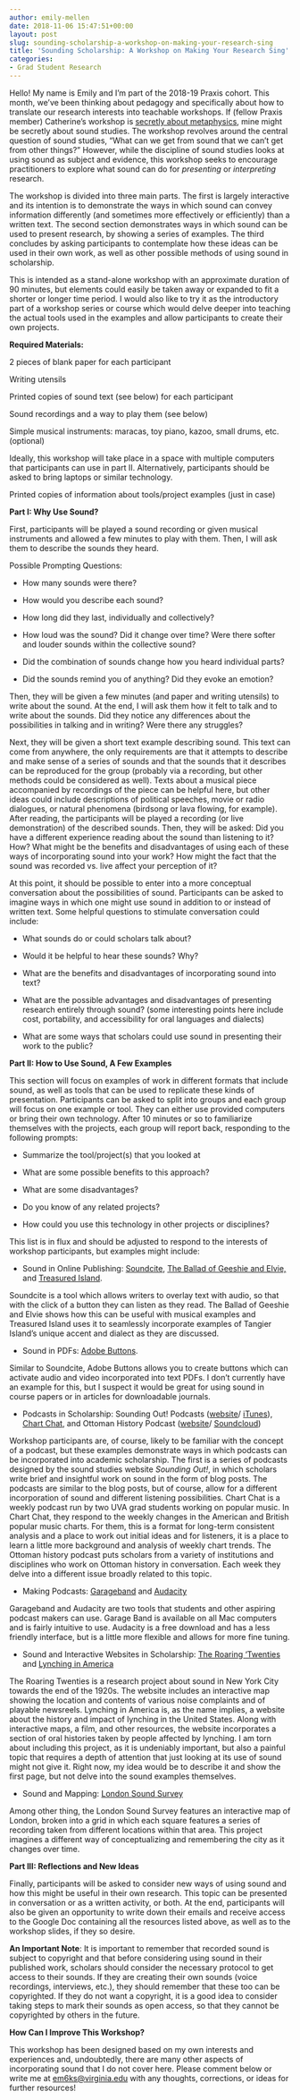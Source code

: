 ```yaml
---
author: emily-mellen
date: 2018-11-06 15:47:51+00:00
layout: post
slug: sounding-scholarship-a-workshop-on-making-your-research-sing
title: 'Sounding Scholarship: A Workshop on Making Your Research Sing'
categories:
- Grad Student Research
---
```


Hello! My name is Emily and I’m part of the 2018-19 Praxis cohort. This month, we’ve been thinking about pedagogy and specifically about how to translate our research interests into teachable workshops. If (fellow Praxis member) Catherine’s workshop is [secretly about metaphysics](http://scholarslab.org/grad-student-research/teaching-transcription-and-secretly-metaphysics/), mine might be secretly about sound studies. The workshop revolves around the central question of sound studies, “What can we get from sound that we can’t get from other things?” However, while the discipline of sound studies looks at using sound as subject and evidence, this workshop seeks to encourage practitioners to explore what sound can do for _presenting_ or _interpreting_ research.



The workshop is divided into three main parts. The first is largely interactive and its intention is to demonstrate the ways in which sound can convey information differently (and sometimes more effectively or efficiently) than a written text. The second section demonstrates ways in which sound can be used to present research, by showing a series of examples. The third concludes by asking participants to contemplate how these ideas can be used in their own work, as well as other possible methods of using sound in scholarship. 



This is intended as a stand-alone workshop with an approximate duration of 90 minutes, but elements could easily be taken away or expanded to fit a shorter or longer time period. I would also like to try it as the introductory part of a workshop series or course which would delve deeper into teaching the actual tools used in the examples and allow participants to create their own projects.



**Required Materials:**

2 pieces of blank paper for each participant

Writing utensils

Printed copies of sound text (see below) for each participant

Sound recordings and a way to play them (see below) 

Simple musical instruments: maracas, toy piano, kazoo, small drums, etc. (optional)

Ideally, this workshop will take place in a space with multiple computers that participants can use in part II. Alternatively, participants should be asked to bring laptops or similar technology. 

Printed copies of information about tools/project examples (just in case)



**Part I: Why Use Sound?**

First, participants will be played a sound recording or given musical instruments and allowed a few minutes to play with them. Then, I will ask them to describe the sounds they heard.



Possible Prompting Questions:



 	
  * How many sounds were there? 

 	
  * How would you describe each sound? 

 	
  * How long did they last, individually and collectively? 

 	
  * How loud was the sound? Did it change over time? Were there softer and louder sounds within the collective sound? 

 	
  * Did the combination of sounds change how you heard individual parts? 

 	
  * Did the sounds remind you of anything? Did they evoke an emotion?




Then, they will be given a few minutes (and paper and writing utensils) to write about the sound. At the end, I will ask them how it felt to talk and to write about the sounds. Did they notice any differences about the possibilities in talking and in writing? Were there any struggles?



Next, they will be given a short text example describing sound. This text can come from anywhere, the only requirements are that it attempts to describe and make sense of a series of sounds and that the sounds that it describes can be reproduced for the group (probably via a recording, but other methods could be considered as well). Texts about a musical piece accompanied by recordings of the piece can be helpful here, but other ideas could include descriptions of political speeches, movie or radio dialogues, or natural phenomena (birdsong or lava flowing, for example). After reading, the participants will be played a recording (or live demonstration) of the described sounds. Then, they will be asked: Did you have a different experience reading about the sound than listening to it? How? What might be the benefits and disadvantages of using each of these ways of incorporating sound into your work? How might the fact that the sound was recorded vs. live affect your perception of it? 



At this point, it should be possible to enter into a more conceptual conversation about the possibilities of sound. Participants can be asked to imagine ways in which one might use sound in addition to or instead of written text. Some helpful questions to stimulate conversation could include:



 	
  * What sounds do or could scholars talk about?

 	
  * Would it be helpful to hear these sounds? Why?

 	
  * What are the benefits and disadvantages of incorporating sound into text?

 	
  * What are the possible advantages and disadvantages of presenting research entirely through sound? (some interesting points here include cost, portability, and accessibility for oral languages and dialects)

 	
  * What are some ways that scholars could use sound in presenting their work to the public?




**Part II: How to Use Sound, A Few Examples**

This section will focus on examples of work in different formats that include sound, as well as tools that can be used to replicate these kinds of presentation. Participants can be asked to split into groups and each group will focus on one example or tool. They can either use provided computers or bring their own technology. After 10 minutes or so to familiarize themselves with the projects, each group will report back, responding to the following prompts:



 	
  * Summarize the tool/project(s) that you looked at

 	
  * What are some possible benefits to this approach?

 	
  * What are some disadvantages?

 	
  * Do you know of any related projects?

 	
  * How could you use this technology in other projects or disciplines?


This list is in flux and should be adjusted to respond to the interests of workshop participants, but examples might include:



 	
  * Sound in Online Publishing: [Soundcite](https://soundcite.knightlab.com/), [The Ballad of Geeshie and Elvie,](https://www.nytimes.com/interactive/2014/04/13/magazine/blues.html) and [Treasured Island](http://projects.aljazeera.com/2014/tangier-island/). 


Soundcite is a tool which allows writers to overlay text with audio, so that with the click of a button they can listen as they read. The Ballad of Geeshie and Elvie shows how this can be useful with musical examples and Treasured Island uses it to seamlessly incorporate examples of Tangier Island’s unique accent and dialect as they are discussed.



 	
  * Sound in PDFs: [Adobe Buttons](https://helpx.adobe.com/indesign/using/interactivity-5.html). 


Similar to Soundcite, Adobe Buttons allows you to create buttons which can activate audio and video incorporated into text PDFs. I don’t currently have an example for this, but I suspect it would be great for using sound in course papers or in articles for downloadable journals.



 	
  * Podcasts in Scholarship: Sounding Out! Podcasts ([website](https://soundstudiesblog.com/2018/11/01/so-podcast-71-everyday-sounds-of-resilience-and-being-black-joy-at-school/)/ [iTunes](https://itunes.apple.com/us/podcast/sounding-out%21/id435193796)), [Chart Chat](http://chartchat.libsyn.com/), and Ottoman History Podcast ([website](http://www.ottomanhistorypodcast.com/)/ [Soundcloud](https://soundcloud.com/ottoman-history-podcast/robson))


Workshop participants are, of course, likely to be familiar with the concept of a podcast, but these examples demonstrate ways in which podcasts can be incorporated into academic scholarship. The first is a series of podcasts designed by the sound studies website _Sounding Out!_, in which scholars write brief and insightful work on sound in the form of blog posts. The podcasts are similar to the blog posts, but of course, allow for a different incorporation of sound and different listening possibilities. Chart Chat is a weekly podcast run by two UVA grad students working on popular music. In Chart Chat, they respond to the weekly changes in the American and British popular music charts. For them, this is a format for long-term consistent analysis and a place to work out initial ideas and for listeners, it is a place to learn a little more background and analysis of weekly chart trends. The Ottoman history podcast puts scholars from a variety of institutions and disciplines who work on Ottoman history in conversation. Each week they delve into a different issue broadly related to this topic.



 	
  * Making Podcasts: [Garageband](https://www.apple.com/mac/garageband/) and [Audacity](https://www.audacityteam.org/)


Garageband and Audacity are two tools that students and other aspiring podcast makers can use. Garage Band is available on all Mac computers and is fairly intuitive to use. Audacity is a free download and has a less friendly interface, but is a little more flexible and allows for more fine tuning.



 	
  * Sound and Interactive Websites in Scholarship: [The Roaring ‘Twenties](http://vectorsdev.usc.edu/NYCsound/777b.html) and [Lynching in America](https://lynchinginamerica.eji.org/)


The Roaring Twenties is a research project about sound in New York City towards the end of the 1920s. The website includes an interactive map showing the location and contents of various noise complaints and of playable newsreels. Lynching in America is, as the name implies, a website about the history and impact of lynching in the United States. Along with interactive maps, a film, and other resources, the website incorporates a section of oral histories taken by people affected by lynching. I am torn about including this project, as it is undeniably important, but also a painful topic that requires a depth of attention that just looking at its use of sound might not give it. Right now, my idea would be to describe it and show the first page, but not delve into the sound examples themselves.



 	
  * Sound and Mapping: [London Sound Survey](https://www.soundsurvey.org.uk/index.php/survey/soundmaps/more/37/35)


Among other thing, the London Sound Survey features an interactive map of London, broken into a grid in which each square features a series of recording taken from different locations within that area. This project imagines a different way of conceptualizing and remembering the city as it changes over time.



**Part III: Reflections and New Ideas**

Finally, participants will be asked to consider new ways of using sound and how this might be useful in their own research. This topic can be presented in conversation or as a written activity, or both. At the end, participants will also be given an opportunity to write down their emails and receive access to the Google Doc containing all the resources listed above, as well as to the workshop slides, if they so desire.



**An Important Note**: It is important to remember that recorded sound is subject to copyright and that before considering using sound in their published work, scholars should consider the necessary protocol to get access to their sounds. If they are creating their own sounds (voice recordings, interviews, etc.), they should remember that these too can be copyrighted. If they do not want a copyright, it is a good idea to consider taking steps to mark their sounds as open access, so that they cannot be copyrighted by others in the future.



**How Can I Improve This Workshop?**

This workshop has been designed based on my own interests and experiences and, undoubtedly, there are many other aspects of incorporating sound that I do not cover here. Please comment below or write me at [em6ks@virginia.edu](mailto:em6ks@virginia.edu) with any thoughts, corrections, or ideas for further resources!
